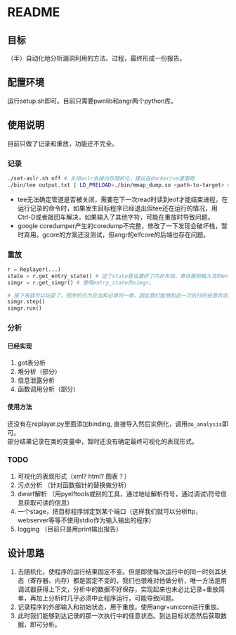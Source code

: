 # README

## 目标
（半）自动化地分析漏洞利用的方法、过程，最终形成一份报告。

## 配置环境
运行setup.sh即可。目前只需要pwnlib和angr两个python库。

## 使用说明
目前只做了记录和重放，功能还不完全。  

### 记录

```bash
./set-aslr.sh off # 关闭aslr去掉内存随机化，建议在docker/vm里面跑
./bin/tee output.txt | LD_PRELOAD=./bin/mmap_dump.so <path-to-target> # 记录初始状态和输入
```

+ tee无法确定管道是否被关闭，需要在下一次read时读到eof才能结束进程，在运行记录的命令时，如果发生目标程序已经退出但tee还在运行的情况，用Ctrl-D或者敲回车解决，如果输入了其他字符，可能在重放时导致问题。
+ google coredumper产生的coredump不完整，修改了一下发现会破坏栈，暂时弃用。gcore的方案还没测试，但angr的elfcore的后端也存在问题。

### 重放
```python
r = Replayer(...)
state = r.get_entry_state() # 这个state是设置好了内存布局、寄存器和输入流的entry_state，ip在目标程序的入口点。 主要用来分析的对象。
simgr = r.get_simgr() # 使用entry_state的simgr。

# 接下来就可以玩耍了，程序的行为应当和记录时一致，因此我们能够到达一次执行的任意状态。
simgr.step()
simgr.run()
```


### 分析
#### 已经实现
1. got表分析
2. 堆分析（部分）
3. 信息泄露分析
4. 函数调用分析（部分）

#### 使用方法
还没有在replayer.py里面添加binding, 直接导入然后实例化，调用`do_analysis`即可。  
部分结果记录在类的变量中，暂时还没有确定最终可视化的表现形式。


### TODO
1. 可视化的表现形式（xml? html? 图表？）
2. 污点分析  （针对函数指针的替换做分析） 
3. dwarf解析  （用pyelftools或别的工具，通过地址解析符号，通过调试\符号信息获取可读的信息）
4. 一个stage，把目标程序绑定到某个端口（这样我们就可以分析ftp，webserver等等不使用stdio作为输入输出的程序）
5. logging （目前只是用print输出报告）



## 设计思路
1. 去随机化，使程序的运行结果固定不变。但是即使每次运行中的同一时刻其状态（寄存器、内存）都是固定不变的，我们也很难对他做分析，唯一方法是用调试器获得上下文，分析中的数据不好保存，实现起来也未必比记录+重放简单，再加上分析时几乎必须中止程序运行，可能导致问题。
2. 记录程序的外部输入和初始状态，用于重放。使用angr+unicorn进行重放。
3. 此时我们能够到达记录的那一次执行中的任意状态。到达目标状态然后获取数据，即可分析。